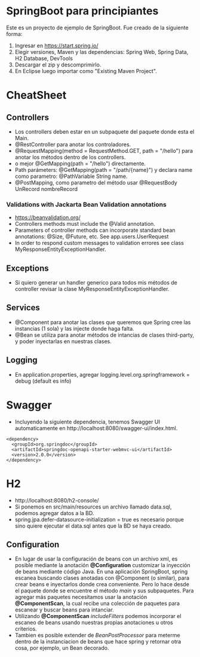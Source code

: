 # SpringBoot para principiantes

Este es un proyecto de ejemplo de SpringBoot. Fue creado de la siguiente forma:

1. Ingresar en https://start.spring.io/
2. Elegir versiones, Maven y las dependencias: Spring Web, Spring Data, H2 Database, DevTools
3. Descargar el zip y descomprimirlo.
4. En Eclipse luego importar como "Existing Maven Project".

# CheatSheet

## Controllers

- Los controllers deben estar en un subpaquete del paquete donde esta el Main.
- @RestController para anotar los controladores.
- @RequestMapping(method = RequestMethod.GET,  path = "/hello") para anotar los métodos dentro de los controllers.
- o mejor @GetMapping(path = "/hello") directamente.
- Path parámeters: @GetMapping(path = "/path/{name}") y declara name como parametro: @PathVariable String name.
- @PostMapping, como parametro del método usar @RequestBody UnRecord nombreRecord

### Validations with Jackarta Bean Validation annotations
- https://beanvalidation.org/
- Controllers methods must include the @Valid annotation.
- Parameters of controller methods can incorporate standard bean annotations: @Size, @Future, etc. See app.users.UserRequest
- In order to respond custom messages to validation errores see class MyResponseEntityExceptionHandler.
 
## Exceptions
- Si quiero generar un handler generico para todos mis métodos de controller revisar la clase MyResponseEntityExceptionHandler.

## Services

- @Component para anotar las clases que queremos que Spring cree las instancias (1 sola) y las injecte donde haga falta.
- @Bean se utiliza para anotar métodos de intancias de clases third-party, y poder inyectarlas en nuestras clases.

## Logging
- En application.properties, agregar logging.level.org.springframework = debug (default es info)

# Swagger
- Incluyendo la siguiente dependencia, tenemos Swagger UI automaticamente en http://localhost:8080/swagger-ui/index.html.
```
<dependency>
  <groupId>org.springdoc</groupId>
  <artifactId>springdoc-openapi-starter-webmvc-ui</artifactId>
  <version>2.0.0</version>
</dependency>
```

# H2
- http://localhost:8080/h2-console/
- Si ponemos en src/main/resources un archivo llamado data.sql, podemos agregar datos a la BD. 
- spring.jpa.defer-datasource-initialization = true es necesario porque sino quiere ejecutar el data.sql antes que la BD se haya creado.

## Configuration
- En lugar de usar la configuración de beans con un archivo xml, es posible mediante la anotación **@Configuration** customizar la inyección de beans mediante código Java. En una aplicación SpringBoot, spring escanea buscando clases anotadas con @Component (o similar), para crear beans e inyectarlos donde crea conveniente. Pero lo hace desde el paquete donde se encuentre el método *main* y sus subpaquetes. Para agregar más paquetes necesitamos usar la anotación **@ComponentScan**, la cual recibe una colección de paquetes para escanear y buscar beans para intanciar.
- Utilizando **@ComponentScan** *includeFilters* podemos incorporar el escaneo de beans usando nuestras propias anotaciones u otros criterios.
- Tambien es posible extender de *BeanPostProcessor* para meterme dentro de la instanciacion de beans que hace spring y retornar otra cosa, por ejemplo, un Bean decorado. 